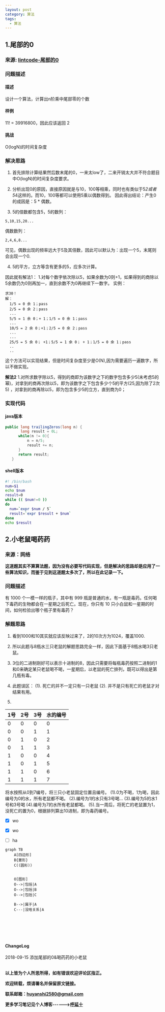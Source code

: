 ```yaml
---
layout: post
category: 算法
tags:
  - 算法
---
```


## 1.尾部的0

### 来源: <a href="https://www.lintcode.com/problem/trailing-zeros/">lintcode-尾部的0</a>

### 问题描述

#### 描述
设计一个算法，计算出n阶乘中尾部零的个数

#### 样例

11! = 39916800，因此应该返回 2

#### 挑战

O(logN)的时间复杂度

### 解决思路

1. 首先排除计算结果然后数末尾的0，一来太low了，二来开销太大并不符合题目中O(logN)的时间复杂度要求。

2. 分析出现0的原因，直接原因就是与10，100等相乘，同时也有类似于5*2或者5*4这样的。而10，100等都可以使用5乘以偶数得到。
因此得出结论：产生0的成因是：5 * 偶数。

3. 5的倍数都包含5，5的数列：
```
5,10,15,20...
```
偶数数列：
```
2,4,6,8...
```
可见，偶数出现的频率远大于5及其倍数，因此可以默认为：出现一个5，末尾则会出现一个0.

4. 5的平方，立方等含有更多的5，应多次计算。


因此就有解法1：
1.对每个数字依次除以5，如果余数为0则+1，如果得到的商除以5余数仍为0则再加一，直到余数不为0再继续下一数字。
实例：
```
求30！
解：
  1/5 = 0 余 1；pass
  2/5 = 0 余 2；pass
  ...
  5/5 = 1 余 0；+ 1；1/5 = 0 余 1；pass
  ...
  10/5 = 2 余 0；+1；2/5 = 0 余 2；pass
  ...
  ...
  25/5 = 5 余 0； +1；5/5 = 1 余 0； + 1；1/5 = 0 余 1；pass
  ..
  ..

```
这个方法可以实现结果，但是时间复杂度至少是O(N),因为需要遍历一遍数字，所以不做实现。

**解法2**
1.对所求数字除以5，得到的商即为该数字之下的数字包含多少5(未考虑5的幂)，对拿到的商再次除以5，即为该数字之下包含多少个5的平方(25,因为除了2次5)
，对拿到的商再除以5，即为包含多少5的立方，直到商为0；

### 实现代码
#### java版本
```java
public long trailingZeros(long n) {
       long result = 0L;
      while(n != 0){
          n = n/5;
          result += n;
      }
      return result;
   }
```
#### shell版本
```bash
#! /bin/bash
num=$1
echo $num
result=0
while (( $num!=0 ))
do
  num=`expr $num / 5`
  result=`expr $result + $num`
done
echo $result
```



## 2.小老鼠喝药药

### 来源：网络

**这道题其实不算算法题，因为没有必要写代码实现，但是解决的思路却是应用了一些算法知识，而鉴于见到这道题太多次了，所以在此记录一下。**

### 问题描述
有 1000 个一模一样的瓶子，其中有 999 瓶是普通的水，有一瓶是毒药。任何喝下毒药的生物都会在一星期之后死亡。现在，你只有 10 只小白鼠和一星期的时间，如何检验出哪个瓶子里有毒药？

### 解题思路

1. 看到1000和10其实就应该反映过来了，2的10次方为1024，覆盖1000.
2. 所以此题与8瓶水三只老鼠的解题思路完全一样，因此下面基于8瓶水喝3只老鼠。
3. 3位的二进制刚好可以表示十进制的8，因此只需要将每瓶毒药按照二进制的1和0来确定某只老鼠喝不喝，一星期后，以老鼠的死亡排列，既可以得出是第几瓶有毒。
4. 此题误区：
  (1). 死亡的并不一定只有一只老鼠
  (2). 并不是只有死亡的老鼠才对结果有用。

5.

1号 | 2号 | 3号 | 水的编号|
--- |---| ---| --|
0 | 0 | 0| 0
0 | 0 | 1| 1
0 | 1 | 0| 2
0 | 1 | 1| 3
1 | 0 | 0| 4
1 | 0 | 1| 5
1 | 1 | 0| 6
1 | 1 | 1| 7

将水按照从0到7编号，将三只小老鼠固定位置且编号。
(1).0为不喝，1为喝，因此编号为0的水，所有老鼠都不喝。
(2).编号为1的水只有3号喝...
(3).编号为5的水1号和3号喝
(4).编号为7的水所有老鼠都喝。
(5).当一周后，将死亡的老鼠置为1，没死亡的置为0，根据排列算出10进制，即为毒药编号。




- [x] wo
- [x] wo
- [ ] ha


```mermaid
graph TB
    A[四边形]
    B{菱形}
    C((圆形))
    
    
    O[图形]
    O-->|包括|A
    O-->|包括|B
    O-->|包括|C
    
    B-->|属于|A
    C---|没啥关系|A
```



<br>
<br>
<br>
<br>
<h4>ChangeLog</h4>
2018-09-15      添加尾部的0&喝药药的小老鼠
<br>
<br>


**以上皆为个人所思所得，如有错误欢迎评论区指正。**

**欢迎转载，烦请署名并保留原文链接。**

**联系邮箱：huyanshi2580@gmail.com**

**更多学习笔记见个人博客------><a href="{{ site.baseurl }}/">呼延十</a>**
